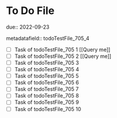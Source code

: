 # To Do File

due:: 2022-09-23

metadatafield:: todoTestFile_705_4

- [ ] Task of todoTestFile_705 1 [[Query me]]
- [ ] Task of todoTestFile_705 2 [[Query me]]
- [ ] Task of todoTestFile_705 3
- [ ] Task of todoTestFile_705 4
- [ ] Task of todoTestFile_705 5
- [ ] Task of todoTestFile_705 6
- [ ] Task of todoTestFile_705 7
- [ ] Task of todoTestFile_705 8
- [ ] Task of todoTestFile_705 9
- [ ] Task of todoTestFile_705 10